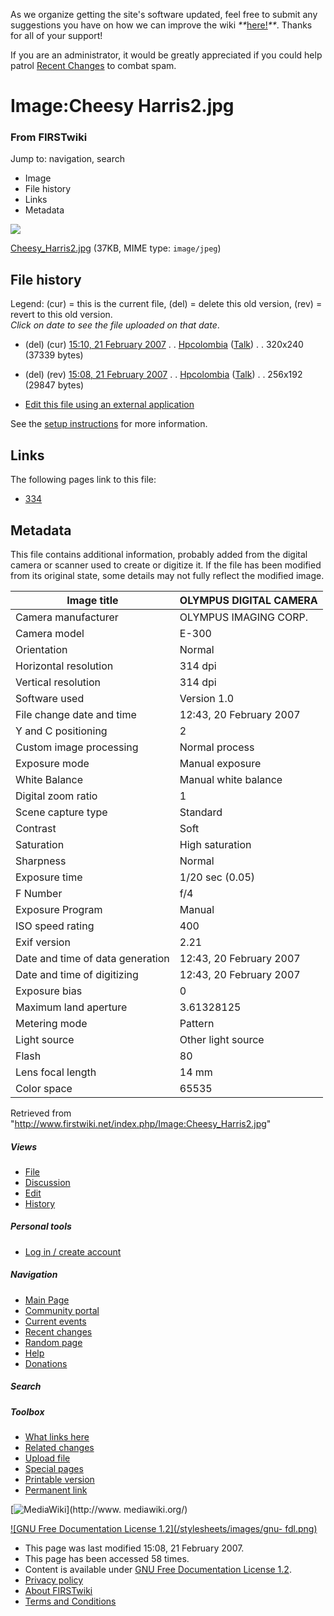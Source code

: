 As we organize getting the site's software updated, feel free to submit any
suggestions you have on how we can improve the wiki
_**_[here!](/index.php/User:Hallry/Suggestions "User:Hallry/Suggestions"
)_**_. Thanks for all of your support!

If you are an administrator, it would be greatly appreciated if you could help
patrol [Recent Changes](/index.php/Special:Recentchanges
"Special:Recentchanges" ) to combat spam.

# Image:Cheesy Harris2.jpg

### From FIRSTwiki

Jump to: navigation, search

  * Image
  * File history
  * Links
  * Metadata

![](/media/1/10/Cheesy_Harris2.jpg)

[Cheesy_Harris2.jpg](/media/1/10/Cheesy_Harris2.jpg "Cheesy Harris2.jpg" )
(37KB, MIME type: `image/jpeg`)

## File history

Legend: (cur) = this is the current file, (del) = delete this old version,
(rev) = revert to this old version.  
_Click on date to see the file uploaded on that date_.

  * (del) (cur) [15:10, 21 February 2007](/media/1/10/Cheesy_Harris2.jpg "/media/1/10/Cheesy Harris2.jpg" ) . . [Hpcolombia](/index.php?title=User:Hpcolombia&action=edit "User:Hpcolombia" ) ([Talk](/index.php?title=User_talk:Hpcolombia&action=edit "User talk:Hpcolombia" )) . . 320x240 (37339 bytes)
  * (del) (rev) [15:08, 21 February 2007](/media/archive/1/10/20070221151016%21Cheesy_Harris2.jpg "/media/archive/1/10/20070221151016!Cheesy Harris2.jpg" ) . . [Hpcolombia](/index.php?title=User:Hpcolombia&action=edit "User:Hpcolombia" ) ([Talk](/index.php?title=User_talk:Hpcolombia&action=edit "User talk:Hpcolombia" )) . . 256x192 (29847 bytes)
  

  * [Edit this file using an external application](/index.php?title=Image:Cheesy_Harris2.jpg&action=edit&externaledit=true&mode=file "Image:Cheesy Harris2.jpg" )

See the [setup
instructions](http://meta.wikimedia.org/wiki/Help:External_editors
"http://meta.wikimedia.org/wiki/Help:External_editors" ) for more information.

## Links

The following pages link to this file:

  * [334](/index.php/334 "334" )

## Metadata

This file contains additional information, probably added from the digital
camera or scanner used to create or digitize it. If the file has been modified
from its original state, some details may not fully reflect the modified
image.

Image title |  OLYMPUS DIGITAL CAMERA  
---|---  
Camera manufacturer |  OLYMPUS IMAGING CORP.  
Camera model |  E-300  
Orientation |  Normal  
Horizontal resolution |  314 dpi  
Vertical resolution |  314 dpi  
Software used |  Version 1.0  
File change date and time |  12:43, 20 February 2007  
Y and C positioning |  2  
Custom image processing |  Normal process  
Exposure mode |  Manual exposure  
White Balance |  Manual white balance  
Digital zoom ratio |  1  
Scene capture type |  Standard  
Contrast |  Soft  
Saturation |  High saturation  
Sharpness |  Normal  
Exposure time |  1/20 sec (0.05)  
F Number |  f/4  
Exposure Program |  Manual  
ISO speed rating |  400  
Exif version |  2.21  
Date and time of data generation |  12:43, 20 February 2007  
Date and time of digitizing |  12:43, 20 February 2007  
Exposure bias |  0  
Maximum land aperture |  3.61328125  
Metering mode |  Pattern  
Light source |  Other light source  
Flash |  80  
Lens focal length |  14 mm  
Color space |  65535  
  
Retrieved from "<http://www.firstwiki.net/index.php/Image:Cheesy_Harris2.jpg>"

##### Views

  * [File](/index.php/Image:Cheesy_Harris2.jpg)
  * [Discussion](/index.php?title=Image_talk:Cheesy_Harris2.jpg&action=edit)
  * [Edit](/index.php?title=Image:Cheesy_Harris2.jpg&action=edit)
  * [History](/index.php?title=Image:Cheesy_Harris2.jpg&action=history)

##### Personal tools

  * [Log in / create account](/index.php?title=Special:Userlogin&returnto=Image:Cheesy_Harris2.jpg)

[](/index.php/Main_Page "Main Page" )

##### Navigation

  * [Main Page](/index.php/Main_Page)
  * [Community portal](/index.php/FIRSTwiki:Community_portal)
  * [Current events](/index.php/Current_events)
  * [Recent changes](/index.php/Special:Recentchanges)
  * [Random page](/index.php/Special:Random)
  * [Help](/index.php/FIRSTwiki:Help)
  * [Donations](/index.php/FIRSTwiki:Site_support)

##### Search



##### Toolbox

  * [What links here](/index.php/Special:Whatlinkshere/Image:Cheesy_Harris2.jpg)
  * [Related changes](/index.php/Special:Recentchangeslinked/Image:Cheesy_Harris2.jpg)
  * [Upload file](/index.php/Special:Upload)
  * [Special pages](/index.php/Special:Specialpages)
  * [Printable version](/index.php?title=Image:Cheesy_Harris2.jpg&printable=yes)
  * [Permanent link](/index.php?title=Image:Cheesy_Harris2.jpg&oldid=55934)

[![MediaWiki](/skins/common/images/poweredby_mediawiki_88x31.png)](http://www.
mediawiki.org/)

[![GNU Free Documentation License 1.2](/stylesheets/images/gnu-
fdl.png)](http://www.gnu.org/copyleft/fdl.html)

  * This page was last modified 15:08, 21 February 2007.
  * This page has been accessed 58 times.
  * Content is available under [GNU Free Documentation License 1.2](http://www.gnu.org/copyleft/fdl.html "http://www.gnu.org/copyleft/fdl.html" ).
  * [Privacy policy](/index.php/FIRSTwiki:Privacy_policy "FIRSTwiki:Privacy policy" )
  * [About FIRSTwiki](/index.php/FIRSTwiki:About "FIRSTwiki:About" )
  * [Terms and Conditions](/index.php/FIRSTwiki:Terms_and_conditions "FIRSTwiki:Terms and conditions" )

